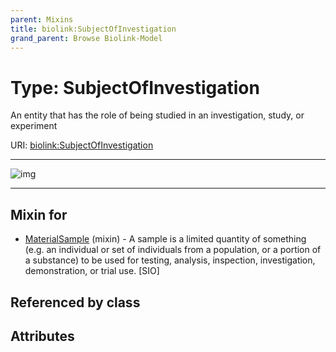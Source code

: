 ```yaml
---
parent: Mixins
title: biolink:SubjectOfInvestigation
grand_parent: Browse Biolink-Model
---
```


# Type: SubjectOfInvestigation


An entity that has the role of being studied in an investigation, study, or experiment

URI: [biolink:SubjectOfInvestigation](https://w3id.org/biolink/vocab/SubjectOfInvestigation)


---

![img](http://yuml.me/diagram/nofunky;dir:TB/class/\[MaterialSample]uses%20-.->\[SubjectOfInvestigation])

---


## Mixin for

 * [MaterialSample](MaterialSample.md) (mixin)  - A sample is a limited quantity of something (e.g. an individual or set of individuals from a population, or a portion of a substance) to be used for testing, analysis, inspection, investigation, demonstration, or trial use. [SIO]

## Referenced by class


## Attributes

